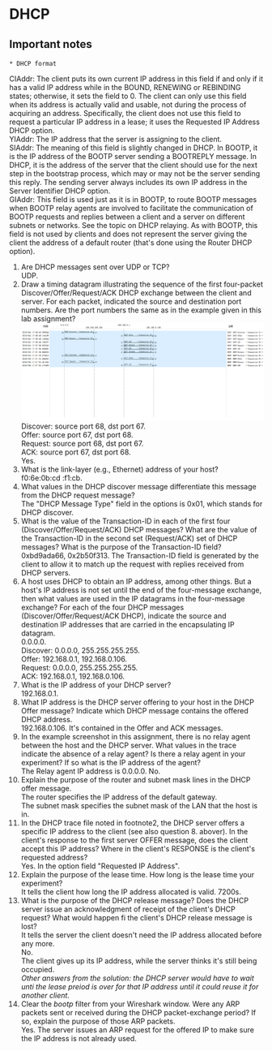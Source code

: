 # DHCP  
## Important notes
	* DHCP format  
CIAddr: The client puts its own current IP address in this field if and only if it has a valid IP address while in the BOUND, RENEWING or REBINDING states; otherwise, it sets the field to 0. The client can only use this field when its address is actually valid and usable, not during the process of acquiring an address. Specifically, the client does not use this field to request a particular IP address in a lease; it uses the Requested IP Address DHCP option.  
YIAddr: The IP address that the server is assigning to the client.  
SIAddr: The meaning of this field is slightly changed in DHCP. In BOOTP, it is the IP address of the BOOTP server sending a BOOTREPLY message. In DHCP, it is the address of the server that the client should use for the next step in the bootstrap process, which may or may not be the server sending this reply. The sending server always includes its own IP address in the Server Identifier DHCP option.  
GIAddr: This field is used just as it is in BOOTP, to route BOOTP messages when BOOTP relay agents are involved to facilitate the communication of BOOTP requests and replies between a client and a server on different subnets or networks. See the topic on DHCP relaying. As with BOOTP, this field is not used by clients and does not represent the server giving the client the address of a default router (that's done using the Router DHCP option).  
1. Are DHCP messages sent over UDP or TCP?  
UDP.  
2. Draw a timing datagram illustrating the sequence of the first four-packet Discover/Offer/Request/ACK DHCP exchange between the client and server. For each packet, indicated the source and destination port numbers. Are the port numbers the same as in the example given in this lab assignment?  
![](./flow.png)  
Discover: source port 68, dst port 67.  
Offer: source port 67, dst port 68.  
Request: source port 68, dst port 67.  
ACK: source port 67, dst port 68.  
Yes.  
3. What is the link-layer (e.g., Ethernet) address of your host?  
f0:6e:0b:cd :f1:cb.  
4. What values in the DHCP discover message differentiate this message from the DHCP request message?  
The "DHCP Message Type" field in the options is 0x01, which stands for DHCP discover.  
5. What is the value of the Transaction-ID in each of the first four (Discover/Offer/Request/ACK) DHCP messages? What are the value of the Transaction-ID in the second set (Request/ACK) set of DHCP messages? What is the purpose of the Transaction-ID field?  
0xbd9ada66, 0x2b50f313. 
The Transaction-ID field is generated by the client to allow it to match up the request with replies received from DHCP servers.  
6. A host uses DHCP to obtain an IP address, among other things. But a host's IP address is not set until the end of the four-message exchange, then what values are used in the IP datagrams in the four-message exchange? For each of the four DHCP messages (Discover/Offer/Request/ACK DHCP), indicate the source and destination IP addresses that are carried in the encapsulating IP datagram.  
0.0.0.0.  
Discover: 0.0.0.0, 255.255.255.255.  
Offer: 192.168.0.1, 192.168.0.106.  
Request: 0.0.0.0, 255.255.255.255.  
ACK: 192.168.0.1, 192.168.0.106.  
7. What is the IP address of your DHCP server?  
192.168.0.1.  
8. What IP address is the DHCP server offering to your host in the DHCP Offer message? Indicate which DHCP message contains the offered DHCP address.  
192.168.0.106. It's contained in the Offer and ACK messages.  
9. In the example screenshot in this assignment, there is no relay agent between the host and the DHCP server. What values in the trace indicate the absence of a relay agent? Is there a relay agent in your experiment? If so what is the IP address of the agent?  
The Relay agent IP address is 0.0.0.0. No.  
10. Explain the purpose of the router and subnet mask lines in the DHCP offer message.  
The router specifies the IP address of the default gateway.  
The subnet mask specifies the subnet mask of the LAN that the host is in.  
11. In the DHCP trace file noted in footnote2, the DHCP server offers a specific IP address to the client (see also question 8. abover). In the client's response to the first server OFFER message, does the client accept this IP address? Where in the client's RESPONSE is the client's requested address?  
Yes. In the option field "Requested IP Address".  
12. Explain the purpose of the lease time. How long is the lease time your experiment?  
It tells the client how long the IP address allocated is valid. 7200s.  
13. What is the purpose of the DHCP release message? Does the DHCP server issue an acknowledgment of receipt of the client's DHCP request? What would happen fi the client's DHCP release message is lost?  
It tells the server the client doesn't need the IP address allocated before any more.  
No.  
The client gives up its IP address, while the server thinks it's still being occupied.  
*Other answers from the solution: the DHCP server would have to wait unti the lease preiod is over for that IP address until it could reuse it for another client.*   
14. Clear the *bootp* filter from your Wireshark window. Were any ARP packets sent or received during the DHCP packet-exchange period? If so, explain the purpose of those ARP packets.  
Yes. The server issues an ARP request for the offered IP to make sure the IP address is not already used.   
